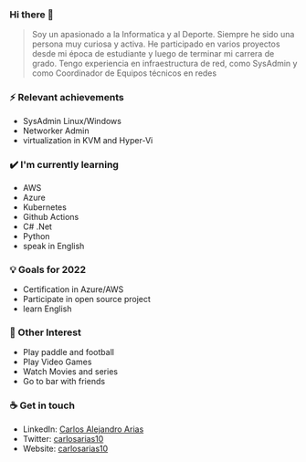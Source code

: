 ### Hi there 👋
> Soy un apasionado a la Informatica y al Deporte. Siempre he sido una persona muy curiosa y activa. He participado en varios proyectos desde mi época de estudiante y luego de terminar mi carrera de grado. Tengo experiencia en infraestructura de red, como SysAdmin y como Coordinador de Equipos técnicos en redes
### ⚡ Relevant achievements
- SysAdmin Linux/Windows
- Networker Admin
- virtualization in KVM and Hyper-Vi

### ✔️ I'm currently learning
- AWS 
- Azure 
- Kubernetes
- Github Actions
- C# .Net
- Python
- speak in English 

### 💡 Goals for 2022
- Certification in Azure/AWS
- Participate in open source project
- learn English

### 🌴 Other Interest 
- Play paddle and football
- Play Video Games
- Watch Movies and series
- Go to bar with friends 

### ☕ Get in touch
- LinkedIn: <a href = "https://www.linkedin.com/in/carlos-alejandro-arias-58332132/">Carlos Alejandro Arias</a>
- Twitter: <a href = "https://twitter.com/CarlosA08747867">carlosarias10</a>
- Website: <a href = "https://carlosarias10.000webhostapp.com/index.html">carlosarias10</a>
<br>
<br>